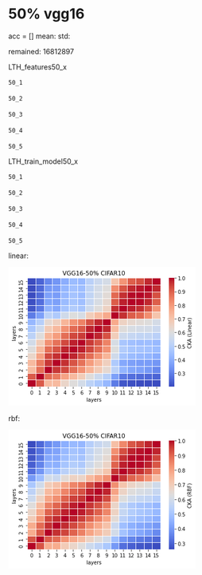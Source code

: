 # 50% vgg16
acc = [] mean: std: 

remained: 16812897

LTH_features50_x
```
50_1

50_2

50_3

50_4

50_5

```

LTH_train_model50_x
```
50_1

50_2

50_3

50_4

50_5

```

linear: 

![lth50linear](lth50linear.png)

rbf:

![lth50rbf](lth50rbf.png)

